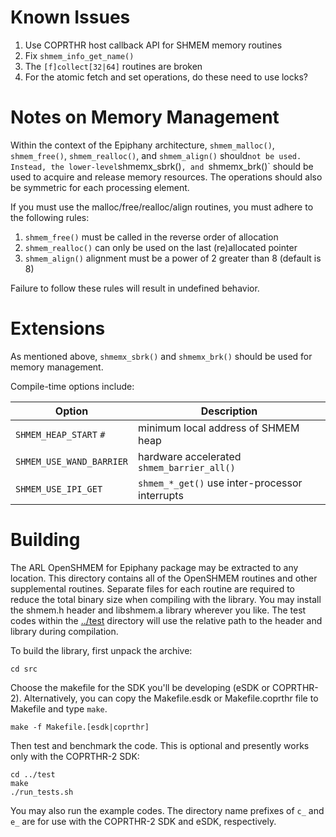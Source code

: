 # Known Issues

1. Use COPRTHR host callback API for SHMEM memory routines
2. Fix `shmem_info_get_name()`
3. The `[f]collect[32|64]` routines are broken
4. For the atomic fetch and set operations, do these need to use locks?

# Notes on Memory Management

Within the context of the Epiphany architecture, `shmem_malloc()`,
`shmem_free()`, `shmem_realloc()`, and `shmem_align()` should` not be used.
Instead, the lower-level `shmemx_sbrk()`, and `shmemx_brk()` should be used
to acquire and release memory resources. The operations should also be
symmetric for each processing element.

If you must use the malloc/free/realloc/align routines, you must adhere to
the following rules:

1. `shmem_free()` must be called in the reverse order of allocation
2. `shmem_realloc()` can only be used on the last (re)allocated pointer
3. `shmem_align()` alignment must be a power of 2 greater than 8 (default is 8)

Failure to follow these rules will result in undefined behavior.

# Extensions

As mentioned above, `shmemx_sbrk()` and `shmemx_brk()` should be used for
memory management.

Compile-time options include:

| Option                   | Description                                    |
|--------------------------|------------------------------------------------|
| `SHMEM_HEAP_START` `#`   | minimum local address of SHMEM heap            |
| `SHMEM_USE_WAND_BARRIER` | hardware accelerated `shmem_barrier_all()`     |
| `SHMEM_USE_IPI_GET`      | `shmem_*_get()` use inter-processor interrupts |

# Building

The ARL OpenSHMEM for Epiphany package may be extracted to any location. This
directory contains all of the OpenSHMEM routines and other supplemental
routines. Separate files for each routine are required to reduce the total
binary size when compiling with the library. You may install the shmem.h header
and libshmem.a library wherever you like. The test codes within the
[../test](../test) directory will use the relative path to the header and
library during compilation.

To build the library, first unpack the archive:
```
cd src
```
Choose the makefile for the SDK you'll be developing (eSDK or COPRTHR-2).
Alternatively, you can copy the Makefile.esdk or Makefile.coprthr file to
Makefile and type `make`.
```
make -f Makefile.[esdk|coprthr]
```
Then test and benchmark the code. This is optional and presently works only
with the COPRTHR-2 SDK:
```
cd ../test
make
./run_tests.sh
```
You may also run the example codes.  The directory name prefixes of `c_` and
`e_` are for use with the COPRTHR-2 SDK and eSDK, respectively.
